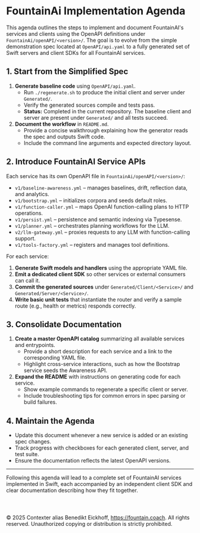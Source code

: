 # FountainAi Implementation Agenda

This agenda outlines the steps to implement and document FountainAI's services and clients using the OpenAPI definitions under `FountainAi/openAPI/<version>/`. The goal is to evolve from the simple demonstration spec located at `OpenAPI/api.yaml` to a fully generated set of Swift servers and client SDKs for all FountainAI services.

## 1. Start from the Simplified Spec

1. **Generate baseline code** using `OpenAPI/api.yaml`.
   - Run `./regenerate.sh` to produce the initial client and server under `Generated/`.
   - Verify the generated sources compile and tests pass.
   - **Status:** Completed in the current repository. The baseline client and server are present under `Generated/` and all tests succeed.
2. **Document the workflow** in `README.md`.
   - Provide a concise walkthrough explaining how the generator reads the spec and outputs Swift code.
   - Include the command line arguments and expected directory layout.

## 2. Introduce FountainAI Service APIs

Each service has its own OpenAPI file in `FountainAi/openAPI/<version>/`:

- `v1/baseline-awareness.yml` – manages baselines, drift, reflection data, and analytics.
- `v1/bootstrap.yml` – initializes corpora and seeds default roles.
- `v1/function-caller.yml` – maps OpenAI function-calling plans to HTTP operations.
- `v1/persist.yml` – persistence and semantic indexing via Typesense.
- `v1/planner.yml` – orchestrates planning workflows for the LLM.
- `v2/llm-gateway.yml` – proxies requests to any LLM with function-calling support.
- `v1/tools-factory.yml` – registers and manages tool definitions.

For each service:

1. **Generate Swift models and handlers** using the appropriate YAML file.
2. **Emit a dedicated client SDK** so other services or external consumers can call it.
3. **Commit the generated sources** under `Generated/Client/<Service>/` and `Generated/Server/<Service>/`.
4. **Write basic unit tests** that instantiate the router and verify a sample route (e.g., health or metrics) responds correctly.

## 3. Consolidate Documentation

1. **Create a master OpenAPI catalog** summarizing all available services and entrypoints.
   - Provide a short description for each service and a link to the corresponding YAML file.
   - Highlight cross-service interactions, such as how the Bootstrap service seeds the Awareness API.
2. **Expand the README** with instructions on generating code for each service.
   - Show example commands to regenerate a specific client or server.
   - Include troubleshooting tips for common errors in spec parsing or build failures.

## 4. Maintain the Agenda

- Update this document whenever a new service is added or an existing spec changes.
- Track progress with checkboxes for each generated client, server, and test suite.
- Ensure the documentation reflects the latest OpenAPI versions.

---

Following this agenda will lead to a complete set of FountainAI services implemented in Swift, each accompanied by an independent client SDK and clear documentation describing how they fit together.

```



```
© 2025 Contexter alias Benedikt Eickhoff, https://fountain.coach. All rights reserved.
Unauthorized copying or distribution is strictly prohibited.
```
